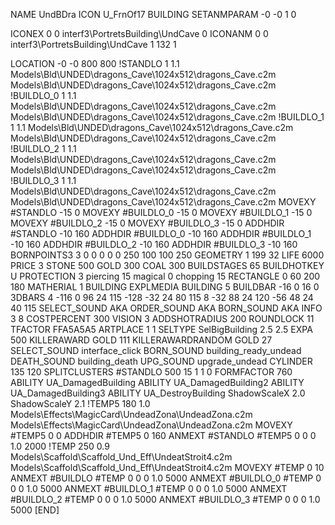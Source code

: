 NAME UndBDra
ICON U_FrnOf17
BUILDING
SETANMPARAM -0 -0 1 0

ICONEX 0 0 interf3\PortretsBuilding\UndCave 0
ICONANM 0 0 interf3\PortretsBuilding\UndCave 1 132 1

LOCATION -0 -0 800 800
!STANDLO      1 1.1 Models\Bld\UNDED\dragons_Cave\1024x512\dragons_Cave.c2m Models\Bld\UNDED\dragons_Cave\1024x512\dragons_Cave.c2m
!BUILDLO_0    1 1.1 Models\Bld\UNDED\dragons_Cave\1024x512\dragons_Cave.c2m Models\Bld\UNDED\dragons_Cave\1024x512\dragons_Cave.c2m
!BUILDLO_1    1 1.1 Models\Bld\UNDED\dragons_Cave\1024x512\dragons_Cave.c2m Models\Bld\UNDED\dragons_Cave\1024x512\dragons_Cave.c2m
!BUILDLO_2    1 1.1 Models\Bld\UNDED\dragons_Cave\1024x512\dragons_Cave.c2m Models\Bld\UNDED\dragons_Cave\1024x512\dragons_Cave.c2m
!BUILDLO_3    1 1.1 Models\Bld\UNDED\dragons_Cave\1024x512\dragons_Cave.c2m Models\Bld\UNDED\dragons_Cave\1024x512\dragons_Cave.c2m
MOVEXY #STANDLO   -15 0
MOVEXY #BUILDLO_0 -15 0
MOVEXY #BUILDLO_1 -15 0
MOVEXY #BUILDLO_2 -15 0
MOVEXY #BUILDLO_3 -15 0
ADDHDIR #STANDLO -10 160
ADDHDIR #BUILDLO_0 -10 160
ADDHDIR #BUILDLO_1 -10 160
ADDHDIR #BUILDLO_2 -10 160
ADDHDIR #BUILDLO_3 -10 160
BORNPOINTS3 3 0 0 0 0 0 250 100 100 250
GEOMETRY 1 199 32
LIFE     6000
PRICE 3 STONE 500 GOLD 300 COAL 300
BUILDSTAGES 65
BUILDHOTKEY		U
PROTECTION 3 piercing 15 magical 0 chopping 15
RECTANGLE    0 60 200 180
MATHERIAL 1 BUILDING
EXPLMEDIA BUILDING 5
BUILDBAR    -16 0 16 0
3DBARS 4 -116 0 96 24 115 -128 -32 24 80 115 8 -32 88 24 120 -56 48 24 40 115
SELECT_SOUND AKA
ORDER_SOUND AKA
BORN_SOUND   AKA
INFO 3 8
COSTPERCENT 300
VISION 3
ADDSHOTRADIUS 200
ROUNDLOCK 11
TFACTOR FFA5A5A5
ARTPLACE 1 1
SELTYPE SelBigBuilding 2.5 2.5
EXPA 500
KILLERAWARD             GOLD 111
KILLERAWARDRANDOM       GOLD 27
SELECT_SOUND interface_click
BORN_SOUND building_ready_undead
DEATH_SOUND building_death
UPG_SOUND upgrade_undead
CYLINDER 135 120
SPLITCLUSTERS #STANDLO 500 15 1 1 0
FORMFACTOR 760
ABILITY UA_DamagedBuilding
ABILITY UA_DamagedBuilding2
ABILITY UA_DamagedBuilding3
ABILITY UA_DestroyBuilding
ShadowScaleX 2.0
ShadowScaleY 2.1
!TEMP5 180 1.0 Models\Effects\MagicCard\UndeadZona\UndeadZona.c2m Models\Effects\MagicCard\UndeadZona\UndeadZona.c2m
MOVEXY  #TEMP5 0 0
ADDHDIR #TEMP5 0 160
ANMEXT #STANDLO #TEMP5 0 0 0 1.0 2000
!TEMP 250 0.9 Models\Scaffold\Scaffold_Und_Eff\UndeatStroit4.c2m Models\Scaffold\Scaffold_Und_Eff\UndeatStroit4.c2m
MOVEXY  #TEMP 0 10
ANMEXT #BUILDLO #TEMP  0 0 0 1.0 5000
ANMEXT #BUILDLO_0 #TEMP  0 0 0 1.0 5000
ANMEXT #BUILDLO_1 #TEMP  0 0 0 1.0 5000
ANMEXT #BUILDLO_2 #TEMP  0 0 0 1.0 5000
ANMEXT #BUILDLO_3 #TEMP  0 0 0 1.0 5000
[END]

